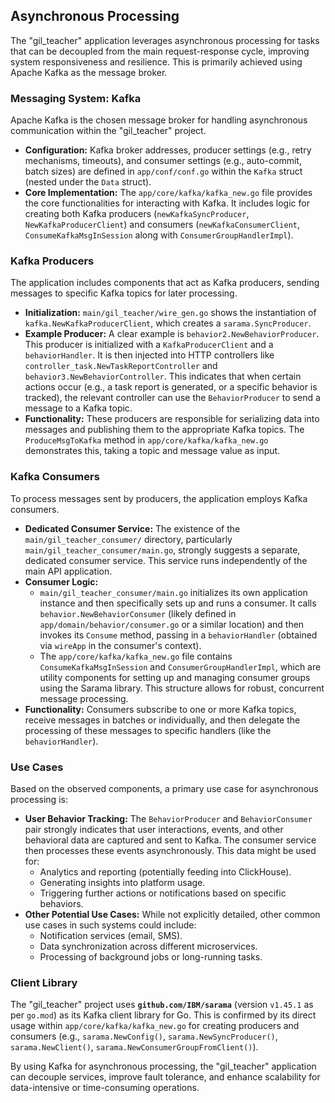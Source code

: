 ## Asynchronous Processing

The "gil_teacher" application leverages asynchronous processing for tasks that can be decoupled from the main request-response cycle, improving system responsiveness and resilience. This is primarily achieved using Apache Kafka as the message broker.

### Messaging System: Kafka

Apache Kafka is the chosen message broker for handling asynchronous communication within the "gil_teacher" project.

*   **Configuration:** Kafka broker addresses, producer settings (e.g., retry mechanisms, timeouts), and consumer settings (e.g., auto-commit, batch sizes) are defined in `app/conf/conf.go` within the `Kafka` struct (nested under the `Data` struct).
*   **Core Implementation:** The `app/core/kafka/kafka_new.go` file provides the core functionalities for interacting with Kafka. It includes logic for creating both Kafka producers (`newKafkaSyncProducer`, `NewKafkaProducerClient`) and consumers (`newKafkaConsumerClient`, `ConsumeKafkaMsgInSession` along with `ConsumerGroupHandlerImpl`).

### Kafka Producers

The application includes components that act as Kafka producers, sending messages to specific Kafka topics for later processing.

*   **Initialization:** `main/gil_teacher/wire_gen.go` shows the instantiation of `kafka.NewKafkaProducerClient`, which creates a `sarama.SyncProducer`.
*   **Example Producer:** A clear example is `behavior2.NewBehaviorProducer`. This producer is initialized with a `KafkaProducerClient` and a `behaviorHandler`. It is then injected into HTTP controllers like `controller_task.NewTaskReportController` and `behavior3.NewBehaviorController`. This indicates that when certain actions occur (e.g., a task report is generated, or a specific behavior is tracked), the relevant controller can use the `BehaviorProducer` to send a message to a Kafka topic.
*   **Functionality:** These producers are responsible for serializing data into messages and publishing them to the appropriate Kafka topics. The `ProduceMsgToKafka` method in `app/core/kafka/kafka_new.go` demonstrates this, taking a topic and message value as input.

### Kafka Consumers

To process messages sent by producers, the application employs Kafka consumers.

*   **Dedicated Consumer Service:** The existence of the `main/gil_teacher_consumer/` directory, particularly `main/gil_teacher_consumer/main.go`, strongly suggests a separate, dedicated consumer service. This service runs independently of the main API application.
*   **Consumer Logic:**
    *   `main/gil_teacher_consumer/main.go` initializes its own application instance and then specifically sets up and runs a consumer. It calls `behavior.NewBehaviorConsumer` (likely defined in `app/domain/behavior/consumer.go` or a similar location) and then invokes its `Consume` method, passing in a `behaviorHandler` (obtained via `wireApp` in the consumer's context).
    *   The `app/core/kafka/kafka_new.go` file contains `ConsumeKafkaMsgInSession` and `ConsumerGroupHandlerImpl`, which are utility components for setting up and managing consumer groups using the Sarama library. This structure allows for robust, concurrent message processing.
*   **Functionality:** Consumers subscribe to one or more Kafka topics, receive messages in batches or individually, and then delegate the processing of these messages to specific handlers (like the `behaviorHandler`).

### Use Cases

Based on the observed components, a primary use case for asynchronous processing is:

*   **User Behavior Tracking:** The `BehaviorProducer` and `BehaviorConsumer` pair strongly indicates that user interactions, events, and other behavioral data are captured and sent to Kafka. The consumer service then processes these events asynchronously. This data might be used for:
    *   Analytics and reporting (potentially feeding into ClickHouse).
    *   Generating insights into platform usage.
    *   Triggering further actions or notifications based on specific behaviors.
*   **Other Potential Use Cases:** While not explicitly detailed, other common use cases in such systems could include:
    *   Notification services (email, SMS).
    *   Data synchronization across different microservices.
    *   Processing of background jobs or long-running tasks.

### Client Library

The "gil_teacher" project uses **`github.com/IBM/sarama`** (version `v1.45.1` as per `go.mod`) as its Kafka client library for Go. This is confirmed by its direct usage within `app/core/kafka/kafka_new.go` for creating producers and consumers (e.g., `sarama.NewConfig()`, `sarama.NewSyncProducer()`, `sarama.NewClient()`, `sarama.NewConsumerGroupFromClient()`).

By using Kafka for asynchronous processing, the "gil_teacher" application can decouple services, improve fault tolerance, and enhance scalability for data-intensive or time-consuming operations.
